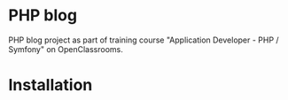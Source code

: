 # PHP blog
PHP blog project as part of training course "Application Developer - PHP / Symfony" on OpenClassrooms.
# Installation

